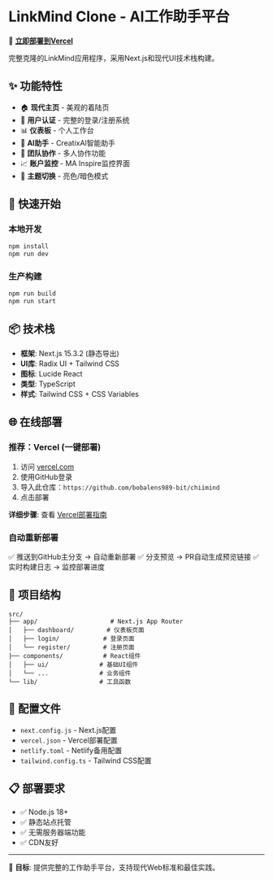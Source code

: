 # LinkMind Clone - AI工作助手平台

🚀 **[立即部署到Vercel](VERCEL_DEPLOYMENT_GUIDE.md)**

完整克隆的LinkMind应用程序，采用Next.js和现代UI技术栈构建。

## ✨ 功能特性

- 🏠 **现代主页** - 美观的着陆页
- 👤 **用户认证** - 完整的登录/注册系统
- 📊 **仪表板** - 个人工作台
- 🤖 **AI助手** - CreatixAI智能助手
- 👥 **团队协作** - 多人协作功能
- 📈 **账户监控** - MA Inspire监控界面
- 🌙 **主题切换** - 亮色/暗色模式

## 🚀 快速开始

### 本地开发
```bash
npm install
npm run dev
```

### 生产构建
```bash
npm run build
npm run start
```

## 📦 技术栈

- **框架**: Next.js 15.3.2 (静态导出)
- **UI库**: Radix UI + Tailwind CSS
- **图标**: Lucide React
- **类型**: TypeScript
- **样式**: Tailwind CSS + CSS Variables

## 🌐 在线部署

### 推荐：Vercel (一键部署)
1. 访问 [vercel.com](https://vercel.com)
2. 使用GitHub登录
3. 导入此仓库：`https://github.com/bobalens989-bit/chiimind`
4. 点击部署

**详细步骤**: 查看 [Vercel部署指南](VERCEL_DEPLOYMENT_GUIDE.md)

### 自动重新部署
✅ 推送到GitHub主分支 → 自动重新部署
✅ 分支预览 → PR自动生成预览链接
✅ 实时构建日志 → 监控部署进度

## 📁 项目结构

```
src/
├── app/                    # Next.js App Router
│   ├── dashboard/         # 仪表板页面
│   ├── login/            # 登录页面
│   └── register/         # 注册页面
├── components/           # React组件
│   ├── ui/              # 基础UI组件
│   └── ...              # 业务组件
└── lib/                 # 工具函数
```

## 🔧 配置文件

- `next.config.js` - Next.js配置
- `vercel.json` - Vercel部署配置
- `netlify.toml` - Netlify备用配置
- `tailwind.config.ts` - Tailwind CSS配置

## 📋 部署要求

- ✅ Node.js 18+
- ✅ 静态站点托管
- ✅ 无需服务器端功能
- ✅ CDN友好

---

🎯 **目标**: 提供完整的工作助手平台，支持现代Web标准和最佳实践。
